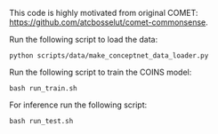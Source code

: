 This code is highly motivated from original COMET: https://github.com/atcbosselut/comet-commonsense.

Run the following script to load the data: 
```
python scripts/data/make_conceptnet_data_loader.py
```

Run the following script to train the COINS model:
```
bash run_train.sh
```
For inference run the following script:
```
bash run_test.sh
```
